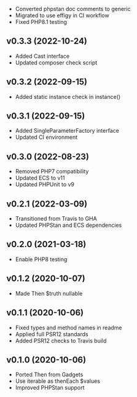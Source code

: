 * Converted phpstan doc comments to generic
* Migrated to use effigy in CI workflow
* Fixed PHP8.1 testing

## v0.3.3 (2022-10-24)
* Added Cast interface
* Updated composer check script

## v0.3.2 (2022-09-15)
* Added static instance check in instance()

## v0.3.1 (2022-09-15)
* Added SingleParameterFactory interface
* Updated CI environment

## v0.3.0 (2022-08-23)
* Removed PHP7 compatibility
* Updated ECS to v11
* Updated PHPUnit to v9

## v0.2.1 (2022-03-09)
* Transitioned from Travis to GHA
* Updated PHPStan and ECS dependencies

## v0.2.0 (2021-03-18)
* Enable PHP8 testing

## v0.1.2 (2020-10-07)
* Made Then $truth nullable

## v0.1.1 (2020-10-06)
* Fixed types and method names in readme
* Applied full PSR12 standards
* Added PSR12 checks to Travis build

## v0.1.0 (2020-10-06)
* Ported Then from Gadgets
* Use iterable as thenEach $values
* Improved PHPStan support
